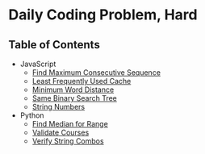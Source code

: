 # Daily Coding Problem, Hard

## Table of Contents

-   JavaScript
    -   [Find Maximum Consecutive Sequence](find-maximum-consecutive-sequence)
    -   [Least Frequently Used Cache](least-frequently-used-cache)
    -   [Minimum Word Distance](minimum-word-distance)
    -   [Same Binary Search Tree](same-binary-search-tree)
    -   [String Numbers](string-numbers)
-   Python
    -   [Find Median for Range](find-median-for-range)
    -   [Validate Courses](validate-courses)
    -   [Verify String Combos](verify-string-combos)
